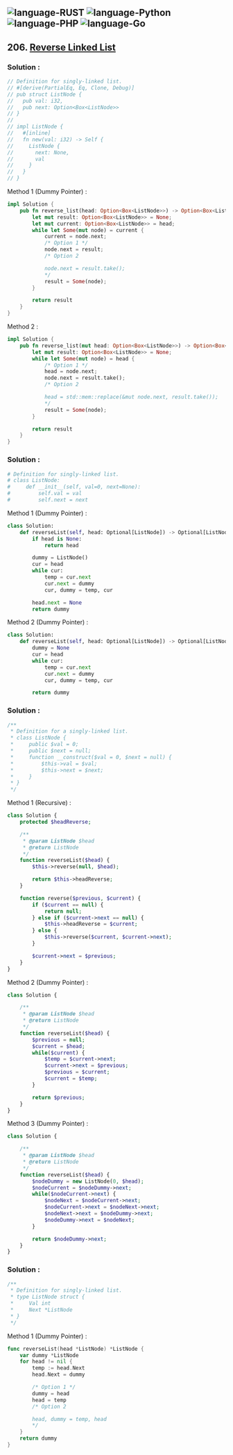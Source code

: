![language-RUST](https://img.shields.io/badge/RUST-8d4004?style=for-the-badge&logo=RUST)
![language-Python](https://img.shields.io/badge/Python-ffd43b?style=for-the-badge&logo=PYTHON)
![language-PHP](https://img.shields.io/badge/PHP-acb1f9?style=for-the-badge&logo=PHP)
![language-Go](https://img.shields.io/badge/Go-00add8?style=for-the-badge&logo=GO&logoColor=white)
---

## 206. [Reverse Linked List](https://leetcode.com/problems/reverse-linked-list)

### Solution :

```rust
// Definition for singly-linked list.
// #[derive(PartialEq, Eq, Clone, Debug)]
// pub struct ListNode {
//   pub val: i32,
//   pub next: Option<Box<ListNode>>
// }
//
// impl ListNode {
//   #[inline]
//   fn new(val: i32) -> Self {
//     ListNode {
//       next: None,
//       val
//     }
//   }
// }
```

Method 1 (Dummy Pointer) :
```rust
impl Solution {
    pub fn reverse_list(head: Option<Box<ListNode>>) -> Option<Box<ListNode>> {
        let mut result: Option<Box<ListNode>> = None;
        let mut current: Option<Box<ListNode>> = head;
        while let Some(mut node) = current {
            current = node.next;
            /* Option 1 */
            node.next = result;
            /* Option 2

            node.next = result.take();
            */
            result = Some(node);
        }

        return result
    }
}
```

Method 2 :
```rust
impl Solution {
    pub fn reverse_list(mut head: Option<Box<ListNode>>) -> Option<Box<ListNode>> {
        let mut result: Option<Box<ListNode>> = None;
        while let Some(mut node) = head {
            /* Option 1 */
            head = node.next;
            node.next = result.take();
            /* Option 2

            head = std::mem::replace(&mut node.next, result.take());
            */
            result = Some(node);
        }

        return result
    }
}
```

### Solution :

```python
# Definition for singly-linked list.
# class ListNode:
#     def __init__(self, val=0, next=None):
#         self.val = val
#         self.next = next
```

Method 1 (Dummy Pointer) :
```python
class Solution:
    def reverseList(self, head: Optional[ListNode]) -> Optional[ListNode]:
        if head is None:
            return head

        dummy = ListNode()
        cur = head
        while cur:
            temp = cur.next
            cur.next = dummy
            cur, dummy = temp, cur

        head.next = None
        return dummy
```

Method 2 (Dummy Pointer) :
```python
class Solution:
    def reverseList(self, head: Optional[ListNode]) -> Optional[ListNode]:
        dummy = None
        cur = head
        while cur:
            temp = cur.next
            cur.next = dummy
            cur, dummy = temp, cur

        return dummy
```

### Solution :

```php
/**
 * Definition for a singly-linked list.
 * class ListNode {
 *     public $val = 0;
 *     public $next = null;
 *     function __construct($val = 0, $next = null) {
 *         $this->val = $val;
 *         $this->next = $next;
 *     }
 * }
 */
```

Method 1 (Recursive) :
```php
class Solution {
    protected $headReverse;

    /**
     * @param ListNode $head
     * @return ListNode
     */
    function reverseList($head) {
        $this->reverse(null, $head);

        return $this->headReverse;
    }

    function reverse($previous, $current) {
        if ($current == null) {
            return null;
        } else if ($current->next == null) {
            $this->headReverse = $current;
        } else {
            $this->reverse($current, $current->next);
        }

        $current->next = $previous;
    }
}
```

Method 2 (Dummy Pointer) :
```php
class Solution {

    /**
     * @param ListNode $head
     * @return ListNode
     */
    function reverseList($head) {
        $previous = null;
        $current = $head;
        while($current) {
            $temp = $current->next;
            $current->next = $previous;
            $previous = $current;
            $current = $temp;
        }

        return $previous;
    }
}
```

Method 3 (Dummy Pointer) :
```php
class Solution {

    /**
     * @param ListNode $head
     * @return ListNode
     */
    function reverseList($head) {
        $nodeDummy = new ListNode(0, $head);
        $nodeCurrent = $nodeDummy->next;
        while($nodeCurrent->next) {
            $nodeNext = $nodeCurrent->next;
            $nodeCurrent->next = $nodeNext->next;
            $nodeNext->next = $nodeDummy->next;
            $nodeDummy->next = $nodeNext;
        }

        return $nodeDummy->next;
    }
}
```

### Solution :

```go
/**
 * Definition for singly-linked list.
 * type ListNode struct {
 *     Val int
 *     Next *ListNode
 * }
 */
```

Method 1 (Dummy Pointer) :
```go
func reverseList(head *ListNode) *ListNode {
    var dummy *ListNode
    for head != nil {
        temp := head.Next
        head.Next = dummy

        /* Option 1 */
        dummy = head
        head = temp
        /* Option 2

        head, dummy = temp, head
        */
    }
    return dummy
}
```
